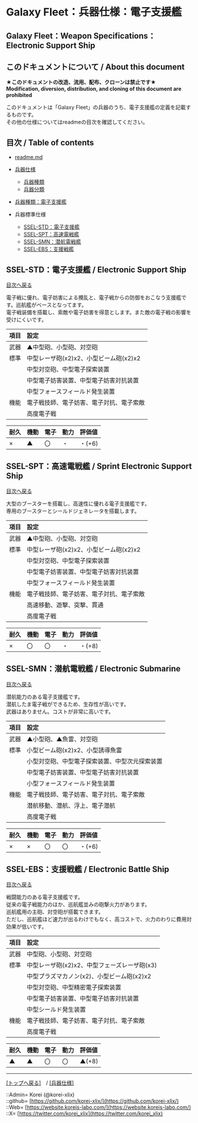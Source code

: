 # Galaxy Fleet：兵器仕様：電子支援艦

## Galaxy Fleet：Weapon Specifications：Electronic Support Ship

## このドキュメントについて / About this document

**★このドキュメントの改造、流用、配布、クローンは禁止です★**  
    **Modification, diversion, distribution, and cloning of this document are prohibited**  
  
このドキュメントは「Galaxy Fleet」の兵器のうち、電子支援艦の定義を記載するものです。  
その他の仕様についてはreadmeの目次を確認してください。  





## 目次 / Table of contents

* [readme.md](/readme.md)

* [兵器仕様](/unit/readme.md)
  * [兵器種類](/unit/readme.md#兵器種類--unit-kind)
  * [兵器分類](/unit/readme.md#兵器分類--unit-class)

* [兵器種類：電子支援艦](/unit/readme.md#ssel電子支援艦--electronic-support-ship)

* 兵器標準仕様
  * [SSEL-STD：電子支援艦](#ssel-std電子支援艦--electronic-support-ship)
  * [SSEL-SPT：高速電戦艦](#ssel-spt高速電戦艦--sprint-electronic-support-ship)
  * [SSEL-SMN：潜航電戦艦](#ssel-smn潜航電戦艦--electronic-submarine)
  * [SSEL-EBS：支援戦艦](#ssel-ebs支援戦艦--electronic-battle-ship)





## SSEL-STD：電子支援艦 / Electronic Support Ship

[目次へ戻る](#目次--table-of-contents)  
  
電子戦に優れ、電子妨害による攪乱と、電子戦からの防御をおこなう支援艦です。巡航艦がベースとなってます。  
電子戦装備を搭載し、索敵や電子妨害を得意とします。また敵の電子戦の影響を受けにくいです。  

|項目  |設定  |
|:--|:--|
|武器  |▲中型砲、小型砲、対空砲  |
|標準  |中型レーザ砲(x2)x2、小型ビーム砲(x2)x2  |
|      |中型対空砲、中型電子探索装置  |
|      |中型電子妨害装置、中型電子妨害対抗装置  |
|      |中型フォースフィールド発生装置  |
|機能  |電子戦技師、電子妨害、電子対抗、電子索敵  |
|      |高度電子戦  |

|耐久  |機動  |電子  |動力  |評価値    |
|:--|:--|:--|:--|:--|
| ×   | ▲   | 〇   | ・   | ・(+6)   |





## SSEL-SPT：高速電戦艦 / Sprint Electronic Support Ship

[目次へ戻る](#目次--table-of-contents)  
  
大型のブースターを搭載し、高速性に優れる電子支援艦です。  
専用のブースターとシールドジェネレータを搭載します。  

|項目  |設定  |
|:--|:--|
|武器  |▲中型砲、小型砲、対空砲  |
|標準  |中型レーザ砲(x2)x2、小型ビーム砲(x2)x2  |
|      |中型対空砲、中型電子探索装置  |
|      |中型電子妨害装置、中型電子妨害対抗装置  |
|      |中型フォースフィールド発生装置  |
|機能  |電子戦技師、電子妨害、電子対抗、電子索敵  |
|      |高速移動、遊撃、突撃、貫通  |
|      |高度電子戦  |

|耐久  |機動  |電子  |動力  |評価値    |
|:--|:--|:--|:--|:--|
| ×   | 〇   | 〇   | ・   | ・(+8)   |





## SSEL-SMN：潜航電戦艦 / Electronic Submarine

[目次へ戻る](#目次--table-of-contents)  
  
潜航能力のある電子支援艦です。  
潜航したま電子戦ができるため、生存性が高いです。  
武器はありません。コストが非常に高いです。  

|項目  |設定  |
|:--|:--|
|武器  |▲小型砲、▲魚雷、対空砲  |
|標準  |小型ビーム砲(x2)x2、小型誘導魚雷  |
|      |小型対空砲、中型電子探索装置、中型次元探索装置  |
|      |中型電子妨害装置、中型電子妨害対抗装置  |
|      |小型フォースフィールド発生装置  |
|機能  |電子戦技師、電子妨害、電子対抗、電子索敵  |
|      |潜航移動、潜航、浮上、電子潜航  |
|      |高度電子戦  |

|耐久  |機動  |電子  |動力  |評価値    |
|:--|:--|:--|:--|:--|
| ×   | ×   | 〇   | 〇   | ・(+6)   |





## SSEL-EBS：支援戦艦 / Electronic Battle Ship

[目次へ戻る](#目次--table-of-contents)  
  
戦闘能力のある電子支援艦です。  
従来の電子戦能力のほか、巡航艦並みの砲撃火力があります。  
巡航艦用の主砲、対空砲が搭載できます。  
ただし、巡航艦ほど速力が出るわけでもなく、高コストで、火力のわりに費用対効果が低いです。  

|項目  |設定  |
|:--|:--|
|武器  |中型砲、小型砲、対空砲  |
|標準  |中型レーザ砲(x2)x2、中型フェーズレーザ砲(x3)  |
|      |中型プラズマカノン(x2)、小型ビーム砲(x2)x2  |
|      |中型対空砲、中型精密電子探索装置  |
|      |中型電子妨害装置、中型電子妨害対抗装置  |
|      |中型シールド発生装置  |
|機能  |電子戦技師、電子妨害、電子対抗、電子索敵  |
|      |高度電子戦  |

|耐久  |機動  |電子  |動力  |評価値    |
|:--|:--|:--|:--|:--|
| ▲   | ▲   | 〇   | 〇   | ▲(+8)   |





***
[[トップへ戻る]](/readme.md)　/
[[兵器仕様]](/unit/readme.md)  
  
::Admin= Korei (@korei-xlix)  
::github= [https://github.com/korei-xlix/](https://github.com/korei-xlix/)  
::Web= [https://website.koreis-labo.com/](https://website.koreis-labo.com/)  
::X= [https://twitter.com/korei_xlix](https://twitter.com/korei_xlix)  
